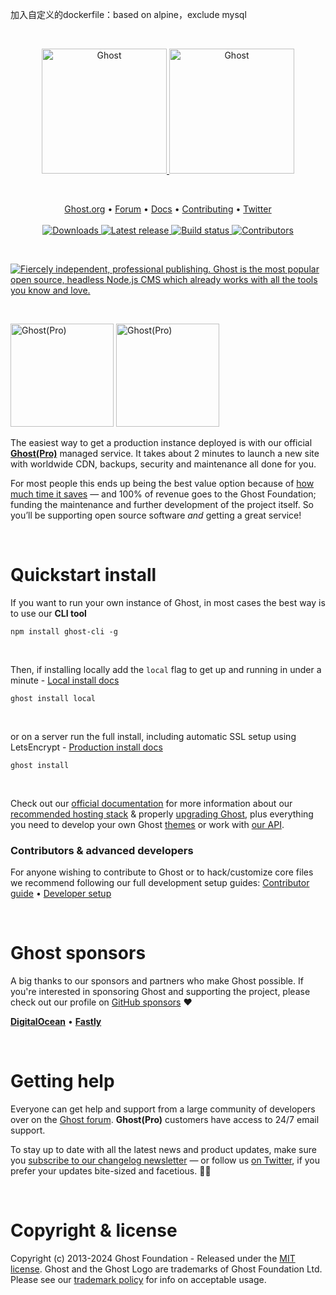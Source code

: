加入自定义的dockerfile：based on alpine，exclude mysql

&nbsp;
<p align="center">
  <a href="https://ghost.org/#gh-light-mode-only" target="_blank">
    <img src="https://user-images.githubusercontent.com/65487235/157884383-1b75feb1-45d8-4430-b636-3f7e06577347.png" alt="Ghost" width="200px">
  </a>
  <a href="https://ghost.org/#gh-dark-mode-only" target="_blank">
    <img src="https://user-images.githubusercontent.com/65487235/157849205-aa24152c-4610-4d7d-b752-3a8c4f9319e6.png" alt="Ghost" width="200px">
  </a>
</p>
&nbsp;

<p align="center">
    <a href="https://ghost.org/">Ghost.org</a> •
    <a href="https://forum.ghost.org">Forum</a> •
    <a href="https://ghost.org/docs/">Docs</a> •
    <a href="https://github.com/TryGhost/Ghost/blob/main/.github/CONTRIBUTING.md">Contributing</a> •
    <a href="https://twitter.com/ghost">Twitter</a>
    <br /><br />
    <a href="https://ghost.org/">
        <img src="https://img.shields.io/badge/downloads-100M+-brightgreen.svg" alt="Downloads" />
    </a>
    <a href="https://github.com/TryGhost/Ghost/releases/">
        <img src="https://img.shields.io/github/release/TryGhost/Ghost.svg" alt="Latest release" />
    </a>
    <a href="https://github.com/TryGhost/Ghost/actions">
        <img src="https://github.com/TryGhost/Ghost/workflows/CI/badge.svg?branch=main" alt="Build status" />
    </a>
    <a href="https://github.com/TryGhost/Ghost/contributors/">
        <img src="https://img.shields.io/github/contributors/TryGhost/Ghost.svg" alt="Contributors" />
    </a>
</p>


&nbsp;

<a href="https://ghost.org/"><img src="https://user-images.githubusercontent.com/353959/169805900-66be5b89-0859-4816-8da9-528ed7534704.png" alt="Fiercely independent, professional publishing. Ghost is the most popular open source, headless Node.js CMS which already works with all the tools you know and love." /></a>

&nbsp;

<a href="https://ghost.org/pricing/#gh-light-mode-only" target="_blank"><img src="https://user-images.githubusercontent.com/65487235/157849437-9b8fcc48-1920-4b26-a1e8-5806db0e6bb9.png" alt="Ghost(Pro)" width="165px" /></a>
<a href="https://ghost.org/pricing/#gh-dark-mode-only" target="_blank"><img src="https://user-images.githubusercontent.com/65487235/157849438-79889b04-b7b6-4ba7-8de6-4c1e4b4e16a5.png" alt="Ghost(Pro)" width="165px" /></a>

The easiest way to get a production instance deployed is with our official **[Ghost(Pro)](https://ghost.org/pricing/)** managed service. It takes about 2 minutes to launch a new site with worldwide CDN, backups, security and maintenance all done for you.

For most people this ends up being the best value option because of [how much time it saves](https://ghost.org/docs/hosting/) — and 100% of revenue goes to the Ghost Foundation; funding the maintenance and further development of the project itself. So you’ll be supporting open source software *and* getting a great service!

&nbsp;

# Quickstart install

If you want to run your own instance of Ghost, in most cases the best way is to use our **CLI tool**

```
npm install ghost-cli -g
```

&nbsp;

Then, if installing locally add the `local` flag to get up and running in under a minute - [Local install docs](https://ghost.org/docs/install/local/)

```
ghost install local
```

&nbsp;

or on a server run the full install, including automatic SSL setup using LetsEncrypt - [Production install docs](https://ghost.org/docs/install/ubuntu/)

```
ghost install
```

&nbsp;

Check out our [official documentation](https://ghost.org/docs/) for more information about our [recommended hosting stack](https://ghost.org/docs/hosting/) & properly [upgrading Ghost](https://ghost.org/docs/update/), plus everything you need to develop your own Ghost [themes](https://ghost.org/docs/themes/) or work with [our API](https://ghost.org/docs/content-api/).

### Contributors & advanced developers

For anyone wishing to contribute to Ghost or to hack/customize core files we recommend following our full development setup guides: [Contributor guide](https://ghost.org/docs/contributing/) • [Developer setup](https://ghost.org/docs/install/source/)

&nbsp;

# Ghost sponsors

A big thanks to our sponsors and partners who make Ghost possible. If you're interested in sponsoring Ghost and supporting the project, please check out our profile on [GitHub sponsors](https://github.com/sponsors/TryGhost) :heart:

**[DigitalOcean](https://m.do.co/c/9ff29836d717)** • **[Fastly](https://www.fastly.com/)**

&nbsp;

# Getting help

Everyone can get help and support from a large community of developers over on the [Ghost forum](https://forum.ghost.org/). **Ghost(Pro)** customers have access to 24/7 email support.

To stay up to date with all the latest news and product updates, make sure you [subscribe to our changelog newsletter](https://ghost.org/changelog/) — or follow us [on Twitter](https://twitter.com/Ghost), if you prefer your updates bite-sized and facetious. :saxophone::turtle:

&nbsp;

# Copyright & license

Copyright (c) 2013-2024 Ghost Foundation - Released under the [MIT license](LICENSE). 
Ghost and the Ghost Logo are trademarks of Ghost Foundation Ltd. Please see our [trademark policy](https://ghost.org/trademark/) for info on acceptable usage.

